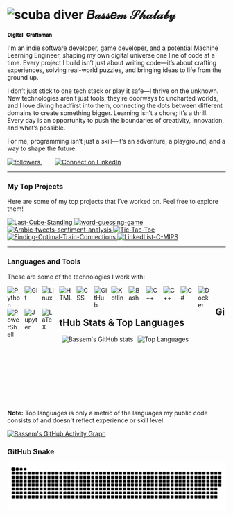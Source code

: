 # <img src="https://github.com/user-attachments/assets/7b53a840-2dd6-48f1-b6c2-12d440b15ce2" alt="scuba diver" width="50" height="50"> **𝐵𝒶𝓈𝓈𝑒𝓂 𝒮𝒽𝒶𝓁𝒶𝒷𝓎**

**`𝐃𝐢𝐠𝐢𝐭𝐚𝐥 𝐂𝐫𝐚𝐟𝐭𝐬𝐦𝐚𝐧`**

I'm an indie software developer, game developer, and a potential Machine Learning Engineer, shaping my own digital universe one line of code at a time. Every project I build isn’t just about writing code—it’s about crafting experiences, solving real-world puzzles, and bringing ideas to life from the ground up.

I don’t just stick to one tech stack or play it safe—I thrive on the unknown. New technologies aren’t just tools; they’re doorways to uncharted worlds, and I love diving headfirst into them, connecting the dots between different domains to create something bigger. Learning isn’t a chore; it’s a thrill. Every day is an opportunity to push the boundaries of creativity, innovation, and what’s possible.

For me, programming isn’t just a skill—it’s an adventure, a playground, and a way to shape the future.

<p align="left">
    <a href="https://github.com/BassemMagdi0007/followers" style="margin-right: 30px;">
        <img alt="followers" title="Follow me on Github" 
             src="https://custom-icon-badges.demolab.com/github/followers/BassemMagdi0007?color=6c757d&labelColor=495057&style=for-the-badge&logo=github&label=Follow&logoColor=white"/>
    </a>
    <a href="https://www.linkedin.com/in/bassemmshalaby/" target="_blank">
        <img alt="Connect on LinkedIn" title="Connect with me on LinkedIn" 
             src="https://custom-icon-badges.demolab.com/badge/Connect-LinkedIn-0A66C2?style=for-the-badge&logo=linkedin&logoColor=white"/>
    </a>
</p>

---

### My Top Projects

Here are some of my top projects that I’ve worked on. Feel free to explore them!

<p align="left">
    <a href="https://github.com/BassemMagdi0007/Last-Cube-Standing">
        <img width="278" src="https://denvercoder1-github-readme-stats.vercel.app/api/pin/?username=BassemMagdi0007&repo=Last-Cube-Standing&theme=react&bg_color=1F222E&title_color=F85D7F&hide_border=true&icon_color=F8D866&show_icons=false" alt="Last-Cube-Standing">
    </a>
    <a href="https://github.com/BassemMagdi0007/word-guessing-game">
        <img width="278" src="https://denvercoder1-github-readme-stats.vercel.app/api/pin/?username=BassemMagdi0007&repo=word-guessing-game&theme=react&bg_color=1F222E&title_color=F85D7F&hide_border=true&icon_color=F8D866&show_icons=false" alt="word-guessing-game">
    </a>
    <a href="https://github.com/BassemMagdi0007/Arabic-tweets-sentiment-analysis">
        <img width="278" src="https://denvercoder1-github-readme-stats.vercel.app/api/pin/?username=BassemMagdi0007&repo=Arabic-tweets-sentiment-analysis&theme=react&bg_color=1F222E&title_color=F85D7F&hide_border=true&icon_color=F8D866&show_icons=false" alt="Arabic-tweets-sentiment-analysis">
    </a>
    <a href="https://github.com/BassemMagdi0007/Tic-Tac-Toe">
        <img width="278" src="https://denvercoder1-github-readme-stats.vercel.app/api/pin/?username=BassemMagdi0007&repo=Tic-Tac-Toe&theme=react&bg_color=1F222E&title_color=F85D7F&hide_border=true&icon_color=F8D866&show_icons=false" alt="Tic-Tac-Toe">
    </a>
    <a href="https://github.com/BassemMagdi0007/Finding-Optimal-Train-Connections">
        <img width="278" src="https://denvercoder1-github-readme-stats.vercel.app/api/pin/?username=BassemMagdi0007&repo=Finding-Optimal-Train-Connections&theme=react&bg_color=1F222E&title_color=F85D7F&hide_border=true&icon_color=F8D866&show_icons=false" alt="Finding-Optimal-Train-Connections">
    </a>
    <a href="https://github.com/BassemMagdi0007/LinkedList-C-MIPS">
        <img width="278" src="https://denvercoder1-github-readme-stats.vercel.app/api/pin/?username=BassemMagdi0007&repo=LinkedList-C-MIPS&theme=react&bg_color=1F222E&title_color=F85D7F&hide_border=true&icon_color=F8D866&show_icons=false" alt="LinkedList-C-MIPS">
    </a>
</p>    

---

### Languages and Tools

These are some of the technologies I work with:

<img align="left" alt="Python" width="30px" style="padding-right:10px;" src="https://cdn.jsdelivr.net/gh/devicons/devicon@latest/icons/python/python-original.svg"/>
<img align="left" alt="Git" width="30px" style="padding-right:10px;" src="https://cdn.jsdelivr.net/gh/devicons/devicon/icons/git/git-original.svg" />
<img align="left" alt="Linux" width="30px" style="padding-right:10px;" src="https://cdn.jsdelivr.net/gh/devicons/devicon/icons/linux/linux-original.svg" />
<img align="left" alt="HTML" width="30px" style="padding-right:10px;" src="https://cdn.jsdelivr.net/gh/devicons/devicon/icons/html5/html5-plain.svg" />
<img align="left" alt="CSS" width="30px" style="padding-right:10px;" src="https://cdn.jsdelivr.net/gh/devicons/devicon/icons/css3/css3-plain.svg" />
<img align="left" alt="GitHub" width="30px" style="padding-right:10px;" src="https://cdn.jsdelivr.net/gh/devicons/devicon/icons/github/github-original.svg" />
<img align="left" alt="Kotlin" width="30px" style="padding-right:10px;" src="https://cdn.jsdelivr.net/gh/devicons/devicon@latest/icons/kotlin/kotlin-original.svg" />
<img align="left" alt="Bash" width="30px" style="padding-right:10px;" src="https://cdn.jsdelivr.net/gh/devicons/devicon/icons/bash/bash-original.svg" />
<img align="left" alt="C++" width="30px" style="padding-right:10px;" src="https://cdn.jsdelivr.net/gh/devicons/devicon@latest/icons/cplusplus/cplusplus-original.svg" />
<img align="left" alt="C++" width="30px" style="padding-right:10px;" src="https://cdn.jsdelivr.net/gh/devicons/devicon@latest/icons/c/c-original.svg" />
<img align="left" alt="C#" width="30px" style="padding-right:10px;" src="https://cdn.jsdelivr.net/gh/devicons/devicon@latest/icons/csharp/csharp-original.svg" />
<img align="left" alt="Docker" width="30px" style="padding-right:10px;" src="https://cdn.jsdelivr.net/gh/devicons/devicon@latest/icons/docker/docker-original.svg" />
<img align="left" alt="PowerShell" width="30px" style="padding-right:10px;" src="https://cdn.jsdelivr.net/gh/devicons/devicon@latest/icons/powershell/powershell-original.svg" />
<img align="left" alt="Jupyter" width="30px" style="padding-right:10px;" src="https://cdn.jsdelivr.net/gh/devicons/devicon@latest/icons/jupyter/jupyter-original-wordmark.svg" />   
<img align="left" alt="LaTeX" width="30px" style="padding-right:10px;" src="https://cdn.jsdelivr.net/gh/devicons/devicon@latest/icons/latex/latex-original.svg" />    
      
<br >

## GitHub Stats & Top Languages
<div align="center" style="display: flex; flex-wrap: wrap; justify-content: center; gap: 10px;">
  <img height="170" src="https://github-readme-stats.vercel.app/api?username=BassemMagdi0007&show_icons=true&theme=radical" alt="Bassem's GitHub stats" />
  <img height="170" src="https://github-readme-stats.vercel.app/api/top-langs/?username=BassemMagdi0007&layout=compact&theme=radical" alt="Top Languages" />
</div>
<b>Note:</b> Top languages is only a metric of the languages my public code consists of and doesn't reflect experience or skill level. <br >

[![Bassem's GitHub Activity Graph](https://github-readme-activity-graph.vercel.app/graph?username=BassemMagdi0007&theme=github)](https://github.com/BassemMagdi0007)

### GitHub Snake

<picture>
  <source media="(prefers-color-scheme: dark)" srcset="https://raw.githubusercontent.com/BassemMagdi0007/BassemMagdi0007/output/github-snake-dark.svg" />
  <source media="(prefers-color-scheme: light)" srcset="https://raw.githubusercontent.com/BassemMagdi0007/BassemMagdi0007/output/github-snake.svg" />
  <img alt="github-snake" src="https://raw.githubusercontent.com/BassemMagdi0007/BassemMagdi0007/output/github-snake.svg" />
</picture>
